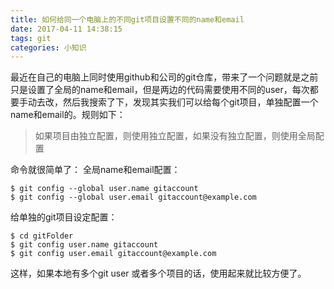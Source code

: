 ```yaml
---
title: 如何给同一个电脑上的不同git项目设置不同的name和email
date: 2017-04-11 14:38:15
tags: git
categories: 小知识
---
```


最近在自己的电脑上同时使用github和公司的git仓库，带来了一个问题就是之前只是设置了全局的name和email，但是两边的代码需要使用不同的user，每次都要手动去改，然后我搜索了下，发现其实我们可以给每个git项目，单独配置一个name和email的。规则如下：

> 如果项目由独立配置，则使用独立配置，如果没有独立配置，则使用全局配置

命令就很简单了：
全局name和email配置：

```
$ git config --global user.name gitaccount
$ git config --global user.email gitaccount@example.com
```

给单独的git项目设定配置：

```
$ cd gitFolder
$ git config user.name gitaccount
$ git config user.email gitaccount@example.com
```

这样，如果本地有多个git user 或者多个项目的话，使用起来就比较方便了。
